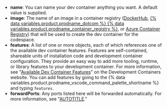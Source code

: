- **name**: You can name your dev container anything you want. A default value is supplied.
- **image**: The name of an image in a container registry ([DockerHub](https://hub.docker.com/), [{% data variables.product.prodname_dotcom %} {% data variables.product.prodname_container_registry %}](/packages/learn-github-packages/introduction-to-github-packages), or [Azure Container Registry](https://azure.microsoft.com/services/container-registry/)) that will be used to create the dev container for the codespace.
- **features**: A list of one or more objects, each of which references one of the available dev container features. Features are self-contained, shareable units of installation code and development container configuration. They provide an easy way to add more tooling, runtime, or library features to your development container. For more information, see "[Available Dev Container Features](https://containers.dev/features)" on the Development Containers website. You can add features by going to the {% data variables.product.prodname_vscode_command_palette_shortname %} and typing `features`.
- **forwardPorts**: Any ports listed here will be forwarded automatically. For more information, see "[AUTOTITLE](/codespaces/developing-in-codespaces/forwarding-ports-in-your-codespace)."
